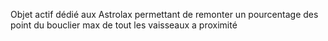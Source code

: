 Objet actif dédié aux Astrolax permettant de remonter un pourcentage des point du bouclier max de tout les vaisseaux a proximité 

